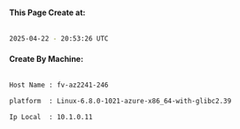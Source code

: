 
   
#### This Page Create at:

```bash

2025-04-22 - 20:53:26 UTC

```

#### Create By Machine:

```bash

Host Name : fv-az2241-246

platform  : Linux-6.8.0-1021-azure-x86_64-with-glibc2.39

Ip Local  : 10.1.0.11

```

